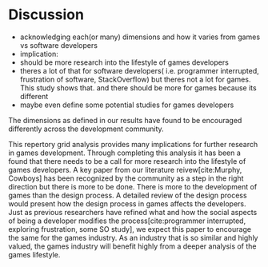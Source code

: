 # Discussion

- acknowledging each(or many) dimensions and how it varies from games vs software developers
- implication: 
 - should be more research into the lifestyle of games developers
 - theres a lot of that for software developers( i.e. programmer interrupted, frustration of software, StackOverflow) but theres not a lot for games. This study shows that.  and there should be more for games because its different
 - maybe even define some potential studies for games developers



The dimensions as defined in our results have found to be encouraged differently across the development community.



This repertory grid analysis provides many implications for further research in games development.
Through completing this analysis it has been a found that there needs to be a call for more research into the lifestyle of games developers. 
A key paper from our literature reivew[cite:Murphy, Cowboys] has been recognized by the community as a step in the right direction but there is more to be done. 
There is more to the development of games than the design process. 
A detailed review of the design process would present how the design process in games affects the developers. 
Just as previous researchers have refined what and how the social aspects of being a developer modifies the process[cite:programmer interrupted, exploring frustration, some SO study], we expect this paper to encourage the same for the games industry.
As an industry that is so similar and highly valued, the games industry will benefit highly from a deeper analysis of the games lifestyle.